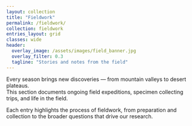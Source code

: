 ```yaml
---
layout: collection
title: "Fieldwork"
permalink: /fieldwork/
collection: fieldwork
entries_layout: grid
classes: wide
header:
  overlay_image: /assets/images/field_banner.jpg
  overlay_filter: 0.3
  tagline: "Stories and notes from the field"
---
```


Every season brings new discoveries — from mountain valleys to desert plateaus.  
This section documents ongoing field expeditions, specimen collecting trips, and life in the field.

Each entry highlights the process of fieldwork, from preparation and collection to the broader questions that drive our research.

